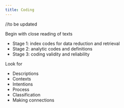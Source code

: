```yaml
---
title: Coding
---
```


//to be updated

Begin with close reading of texts 

* Stage 1: index codes for data reduction and retrieval 
* Stage 2: analytic codes and definitions
* Stage 3: coding validity and reliability

Look for

* Descriptions
* Contexts
* Intentions
* Process
* Classification
* Making connections
